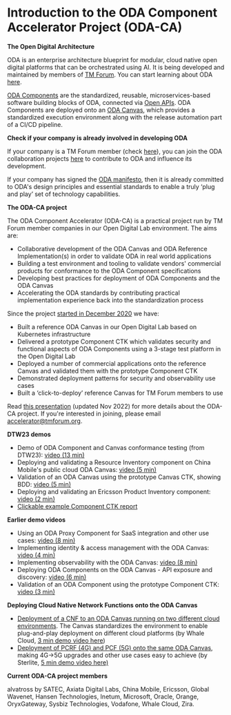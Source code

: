# Introduction to the ODA Component Accelerator Project (ODA-CA)

**The Open Digital Architecture**

ODA is an enterprise architecture blueprint for modular, cloud native open digital platforms that can be orchestrated using AI.  It is being developed and maintained by members of [TM Forum](https://www.tmforum.org/).  You can start learning about ODA [here](https://www.tmforum.org/oda/).

[ODA Components](https://www.tmforum.org/oda/implementation/technical-architecture-components/) are the standardized, reusable, microservices-based software building blocks of ODA, connected via [Open APIs](https://www.tmforum.org/oda/implementation/open-apis/). ODA Components are deployed onto an [ODA Canvas](https://www.tmforum.org/oda/deployment-runtime/oda-canvas/), which provides a standardized execution environment along with the release automation part of a CI/CD pipeline.

**Check if your company is already involved in developing ODA**

If your company is a TM Forum member (check [here](https://www.tmforum.org/membership/current-members/)), you can join the ODA collaboration projects [here](https://myaccount.tmforum.org/joinproject) to contribute to ODA and influence its development.

If your company has signed the [ODA manifesto](https://www.tmforum.org/oda/open-digital-architecture-open-api-manifesto/), then it is already committed to ODA's design principles and essential standards to enable a truly ‘plug and play’ set of technology capabilities.

**The ODA-CA project**
 
The ODA Component Accelerator (ODA-CA) is a practical project run by TM Forum member companies in our Open Digital Lab environment. The aims are:

* Collaborative development of the ODA Canvas and ODA Reference Implementation(s) in order to validate ODA in real world applications
* Building a test environment and tooling to validate vendors' commercial products for conformance to the ODA Component specifications
* Developing best practices for deployment of ODA Components and the ODA Canvas 
* Accelerating the ODA standards by contributing practical implementation experience back into the standardization process

Since the project [started in December 2020](https://www.tmforum.org/press-and-news/leading-telecoms-companies-collaborating-to-build-market-for-plug-and-play-software/) we have:

* Built a reference ODA Canvas in our Open Digital Lab based on Kubernetes infrastructure
* Delivered a prototype Component CTK which validates security and functional aspects of ODA Components using a 3-stage test platform in the Open Digital Lab
* Deployed a number of commercial applications onto the reference Canvas and validated them with the prototype Component CTK
* Demonstrated deployment patterns for security and observability use cases
* Built a ‘click-to-deploy’ reference Canvas for TM Forum members to use

Read [this presentation](https://github.com/tmforum-oda/oda-ca-docs/blob/master/Presentations/TM%20Forum%20ODA%20Component%20Accelerator%20Briefing%20v29.pptx?raw=true) (updated Nov 2022) for more details about the ODA-CA project.  If you're interested in joining, please email [accelerator@tmforum.org](mailto:accelerator@tmforum.org).

**DTW23 demos**

* Demo of ODA Component and Canvas conformance testing (from DTW23): [video (13 min)](https://iframe.dacast.com/vod/9292f2e21c51139fb9b2ffd6080ab1d6/898cb729-6d0a-4d95-a5ce-175bf5735afa)
* Deploying and validating a Resource Inventory component on China Mobile's public cloud ODA Canvas: [video (5 min)](https://iframe.dacast.com/vod/9292f2e21c51139fb9b2ffd6080ab1d6/3d3c4c71-001f-4a8c-893d-01b3dc67e38f)
* Validation of an ODA Canvas using the prototype Canvas CTK, showing BDD: [video (5 min)](https://www.youtube.com/watch?v=UofZbT26ITg)
* Deploying and validating an Ericsson Product Inventory component: [video (2 min)](https://iframe.dacast.com/vod/9292f2e21c51139fb9b2ffd6080ab1d6/65360140-2147-4f40-b8c1-bbdf3ca5181c)
* [Clickable example Component CTK report](https://oda-documents.s3.eu-west-2.amazonaws.com/report/index.html)

**Earlier demo videos**

* Using an ODA Proxy Component for SaaS integration and other use cases: [video (8 min)](https://iframe.dacast.com/vod/9292f2e21c51139fb9b2ffd6080ab1d6/da785452-1aea-4e56-b9f6-39cfd2deb717)
* Implementing identity & access management with the ODA Canvas: [video (4 min)](https://www.youtube.com/watch?v=7VKT_kCYfzE)
* Implementing observability with the ODA Canvas: [video (8 min)](https://www.youtube.com/watch?v=5De54QwrvEM&t=2s)
* Deploying ODA Components on the ODA Canvas - API exposure and discovery: [video (6 min)](https://www.youtube.com/watch?v=e63FGHMeI1M)
* Validation of an ODA Component using the prototype Component CTK: [video (3 min)](https://www.youtube.com/watch?v=RyTGzc4pv64&t=1s)

**Deploying Cloud Native Network Functions onto the ODA Canvas**
 
* [Deployment of a CNF to an ODA Canvas running on two different cloud environments](https://github.com/tmforum-oda/oda-ca-docs/blob/master/DTW_Presentations/Whale%20Cloud%20Multi-cloud%20CNF%20deployment%20with%20the%20ODA%20Canvas%20DTW-22.pptx?raw=true). The Canvas standardizes the environment to enable plug-and-play deployment on different cloud platforms (by Whale Cloud, [3 min demo video here](https://iframe.dacast.com/vod/9292f2e21c51139fb9b2ffd6080ab1d6/ecb75692-55a4-2796-7f0a-710ad118b190))
* [Deployment of PCRF (4G) and PCF (5G) onto the same ODA Canvas](https://github.com/tmforum-oda/oda-ca-docs/blob/master/DTW_Presentations/STL_Digital_BSS_Components_Architecture_with_ODA_Canvas.pdf?raw=true), making 4G->5G upgrades and other use cases easy to achieve (by Sterlite, [5 min demo video here)](https://www.tmforum.org/stl-oda-components/)

**Current ODA-CA project members**

alvatross by SATEC, Axiata Digital Labs, China Mobile, Ericsson, Global Wavenet, Hansen Technologies, Inetum, Microsoft, Oracle, Orange, OryxGateway, Sysbiz Technologies, Vodafone, Whale Cloud, Zira.

[comment]: <> (**ODA-CA presentations**)  
